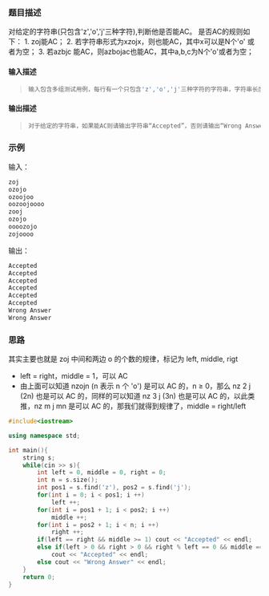 ### 题目描述

对给定的字符串(只包含'z','o','j'三种字符),判断他是否能AC。 是否AC的规则如下： 1. zoj能AC； 2. 若字符串形式为xzojx，则也能AC，其中x可以是N个'o' 或者为空； 3. 若azbjc 能AC，则azbojac也能AC，其中a,b,c为N个'o'或者为空；

#### 输入描述　　

> ```c++
> 输入包含多组测试用例，每行有一个只包含'z','o','j'三种字符的字符串，字符串长度小于等于1000。
> ```

#### 输出描述

> ```c++
> 对于给定的字符串，如果能AC则请输出字符串“Accepted”，否则请输出“Wrong Answer”。
> ```

### 示例

输入：

```c++
zoj
ozojo
ozoojoo
oozoojoooo
zooj
ozojo
oooozojo
zojoooo
```

输出：

```c++
Accepted
Accepted
Accepted
Accepted
Accepted
Accepted
Wrong Answer
Wrong Answer
```

### 思路

其实主要也就是 zoj 中间和两边 o 的个数的规律，标记为 left, middle, rigt

- left = right，middle = 1，可以 AC
- 由上面可以知道 nzojn (n 表示 n 个 'o') 是可以 AC 的，n ≥ 0，那么 nz 2 j (2n) 也是可以 AC 的，同样的可以知道 nz 3 j (3n) 也是可以 AC 的，以此类推，nz m j mn 是可以 AC 的，那我们就得到规律了，middle  = right/left 

```c++
#include<iostream>

using namespace std;

int main(){
    string s;
    while(cin >> s){
        int left = 0, middle = 0, right = 0;
        int n = s.size();
        int pos1 = s.find('z'), pos2 = s.find('j');
        for(int i = 0; i < pos1; i ++)
            left ++;
        for(int i = pos1 + 1; i < pos2; i ++)
            middle ++;
        for(int i = pos2 + 1; i < n; i ++)
            right ++;
        if(left == right && middle >= 1) cout << "Accepted" << endl;
        else if(left > 0 && right > 0 && right % left == 0 && middle == right/left)
            cout << "Accepted" << endl;
        else cout << "Wrong Answer" << endl;
    }
    return 0;
}
```

